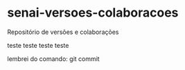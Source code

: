 # senai-versoes-colaboracoes
Repositório de versões e colaborações


teste teste teste teste

lembrei do comando: git commit
